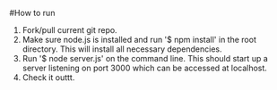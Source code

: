 #How to run

1. Fork/pull current git repo.
2. Make sure node.js is installed and run '$ npm install' in the root directory. This will install all necessary dependencies.
3. Run '$ node server.js' on the command line. This should start up a server listening on port 3000 which can be accessed at localhost.
4. Check it outtt.